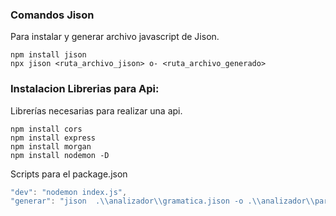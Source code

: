 ### Comandos Jison

Para instalar y generar archivo javascript de Jison.
```
npm install jison
npx jison <ruta_archivo_jison> o- <ruta_archivo_generado>
```

### Instalacion Librerias para Api:

Librerías necesarias para realizar una api.
```
npm install cors 
npm install express 
npm install morgan
npm install nodemon -D
```

Scripts para el package.json
```js
"dev": "nodemon index.js",
"generar": "jison  .\\analizador\\gramatica.jison -o .\\analizador\\parser.js"
```